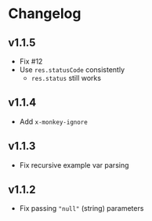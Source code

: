# Changelog

## v1.1.5

- Fix #12
- Use `res.statusCode` consistently
  - `res.status` still works

## v1.1.4

- Add `x-monkey-ignore`

## v1.1.3

- Fix recursive example var parsing

## v1.1.2

- Fix passing `"null"` (string) parameters

